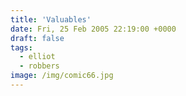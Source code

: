 ```yaml
---
title: 'Valuables'
date: Fri, 25 Feb 2005 22:19:00 +0000
draft: false
tags:
  - elliot
  - robbers
image: /img/comic66.jpg
---
```



